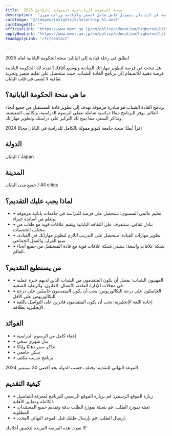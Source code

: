 ```yaml
---
title:  منحة الحكومة اليابانية الممولة بالكامل 2025 
description:  "فرصة ذهبية من الحكومة اليابانية عن بدء قبول دفعة جديدة للدراسة في اليابان بتمويل كامل شامل السفر والإقامة وراتب شهري" 
cardImage: "@/images/insights/scholarship_51.avif" 
cardImageAlt: "" 
officialLink: "https://www.mext.go.jp/en/policy/education/highered/title02/detail02/sdetail02/sdetail02/1374094.htm" 
applyNowLink: "https://www.mext.go.jp/en/policy/education/highered/title02/detail02/sdetail02/sdetail02/1374094.htm" 
teamApplyLink: "/fr/contact"

---
```


انطلق في رحلة قيادية إلى اليابان: منحة الحكومة اليابانية لعام 2025

هل تبحث عن فرصة لتطوير مهاراتك القيادية وتوسيع آفاقك؟ تقدم لك الحكومة اليابانية فرصة ذهبية للانضمام إلى برنامج القادة الشباب، حيث ستحصل على تعليم متميز وتجربة ثقافية لا تُنسى في قلب اليابان.

## ما هي منحة الحكومة اليابانية؟

برنامج القادة الشباب هو مبادرة مرموقة تهدف إلى تطوير قادة المستقبل من جميع أنحاء العالم. يوفر البرنامج منحًا دراسية شاملة تغطي الرسوم الدراسية، وتكاليف المعيشة، وتذاكر السفر، مما يتيح لك التركيز على دراستك وتطوير مهاراتك.

اقرأ أيضًا: منحة جامعة كيوتو ممولة بالكامل للدراسة في اليابان مجانًا 2024

## الدولة

اليابان / Japan

## المدينة

جميع مدن اليابان / All cities

## لماذا يجب عليك التقديم؟

- • تعليم عالمي المستوى: ستحصل على فرصة للدراسة في جامعات يابانية مرموقة وتعلم من أساتذة خبراء.
- • تبادل ثقافي: ستتعرف على الثقافة اليابانية وتقيم علاقات قوية مع طلاب من مختلف الجنسيات.
- • تطوير مهارات القيادة: ستحصل على التدريب اللازم لتطوير مهاراتك في القيادة، صنع القرار، والعمل الجماعي.
- • شبكة علاقات واسعة: ستبني شبكة علاقات قوية مع قادة المستقبل من جميع أنحاء العالم.

## من يستطيع التقديم؟

- • المهنيون الشباب: يفضل أن يكون المتقدمون من الشباب الذين لديهم خبرة عملية في مجالات الإدارة العامة، الأعمال، القانون، والرعاية الصحية.
- • الحاصلون على درجة البكالوريوس: يجب أن يكون المتقدمون حاصلين على درجة البكالوريوس على الأقل.
- • إجادة اللغة الإنجليزية: يجب أن يكون المتقدمون قادرين على التواصل باللغة الإنجليزية بطلاقة.

## الفوائد

- • إعفاء كامل من الرسوم الدراسية
- • بدل شهري سخي
- • تذاكر سفر ذهابًا وإيابًا
- • سكن جامعي
- • برنامج تدريب مكثف

الموعد النهائي للتقديم: يختلف حسب الدولة بحد أقصي 30 سبتمبر 2024

## كيفية التقديم

- • زيارة الموقع الرسمي: قم بزيارة الموقع الرسمي للبرنامج لمعرفة التفاصيل الكاملة ومعايير الأهلية.
- • تعبئة نموذج الطلب: قم بتعبئة نموذج الطلب بدقة وتقديم جميع المستندات المطلوبة.
- • إرسال الطلب: قم بإرسال طلبك قبل الموعد النهائي المحدد.

لا تفوت هذه الفرصة الفريدة لتحقيق أحلامك!

